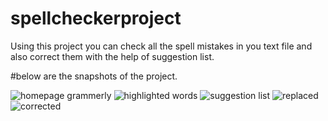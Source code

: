 # spellcheckerproject
Using this project you can check all the spell mistakes in you text file and also correct them with the help of suggestion list.

#below are the snapshots of the project. 


![homepage grammerly](https://user-images.githubusercontent.com/41516235/127965011-e51e6778-0384-4ad0-9d90-9d149f0c04d3.PNG)
![highlighted words](https://user-images.githubusercontent.com/41516235/127965029-92f2e81a-4a46-410b-b311-4c03f1e476e2.PNG)
![suggestion list](https://user-images.githubusercontent.com/41516235/127965086-dfd1aaec-f9f6-45d6-999f-cfe491865fdc.PNG)
![replaced](https://user-images.githubusercontent.com/41516235/127965092-b9155fdd-55a7-49ac-a0a0-1f521aae1cbc.PNG)
![corrected](https://user-images.githubusercontent.com/41516235/127965095-9b5238a7-a25c-425f-9a90-e30265daed2a.PNG)
